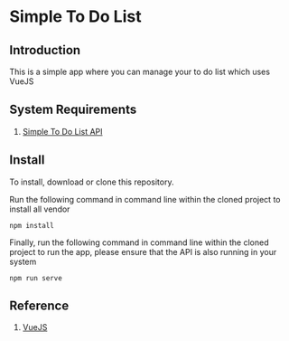 # Simple To Do List

## Introduction

This is a simple app where you can manage your to do list which uses VueJS

## System Requirements

1. [Simple To Do List API](https://github.com/colknives/todo-list-api)

## Install

To install, download or clone this repository.

Run the following command in command line within the cloned project to install all vendor

	npm install

Finally, run the following command in command line within the cloned project to run the app, please ensure that the API is also running in your system

	npm run serve

## Reference

1. [VueJS](https://vuejs.org/)